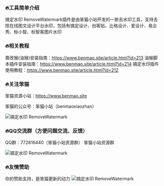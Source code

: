 ### 🔥工具简单介绍
搞定水印 RemoveWatermark插件是由笨猫小站开发的一款去水印工具，支持去除在线图文设计平台水印，包括有搞定设计、创客贴、比格设计、爱设计、易企秀、标小智、标智客图片水印

### 🔥相关教程
篡改猴(油猴)安装指南：https://www.benmao.site/article.html?id=213
油猴脚本插件安装指南：https://www.benmao.site/article.html?id=214
搞定水印插件使用教程：https://www.benmao.site/article.html?id=212

### 🔥关注笨猫
笨猫资源小站：https://www.benmao.site

笨猫的公众号：笨猫小站（benmaoxiaozhan）

![搞定水印 RemoveWatermark](https://img.1900.wang/software/temp/20250926/2025092614320868d633686e409.png!img_0000_1000)

### 🔥QQ交流群（方便问题交流、反馈）
QQ群：772816440（笨猫小站资源群） 笨猫小站资源群

![搞定水印 RemoveWatermark](https://img.1900.wang/software/temp/20250926/2025092614323168d6337fe1fe4.png!img_0000_1000)

### 🔥友情赞助
你的赞助支持，是笨猫更新的动力
![搞定水印 RemoveWatermark](https://img.1900.wang/software/temp/20250926/2025092614325068d63392711ec.jpg!img_0000_1000)

